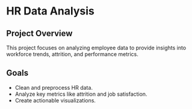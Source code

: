 # HR Data Analysis
## Project Overview
This project focuses on analyzing employee data to provide insights into workforce trends, attrition, and performance metrics.

## Goals
- Clean and preprocess HR data.
- Analyze key metrics like attrition and job satisfaction.
- Create actionable visualizations.
